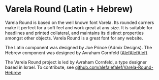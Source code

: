 # Varela Round (Latin + Hebrew)

Varela Round is based on the well known font Varela. 
Its rounded corners make it perfect for a soft feel and work great at any size. 
It is suitable for headlines and printed collateral, and maintains its distinct properties amongst other objects. 
Varela Round is a great font for any website.

The Latin component was designed by Joe Prince (Admix Designs). 
The Hebrew component was designed by Avraham Cornfeld ([AlefAlefAlef](http://alefalefalef.co.il)). 

The Varela Round project is led by Avraham Cornfeld, a type designer based in Israel. 
To contribute, see [github.com/alefalefalef/Varela-Round-Hebrew](https://github.com/alefalefalef/Varela-Round-Hebrew)
